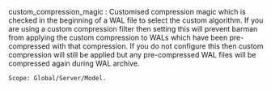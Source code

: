 custom_compression_magic
:   Customised compression magic which is checked in the beginning of a
    WAL file to select the custom algorithm. If you are using a
    custom compression filter then setting this will prevent barman from
    applying the custom compression to WALs which have been
    pre-compressed with that compression. If you do not configure this
    then custom compression will still be applied but any pre-compressed
    WAL files will be compressed again during WAL archive.

    Scope: Global/Server/Model.
